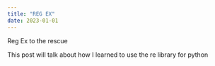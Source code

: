 ```yaml
---
title: "REG EX"
date: 2023-01-01
---
```

Reg Ex to the rescue

This post will talk about how I learned to use the re library for python
